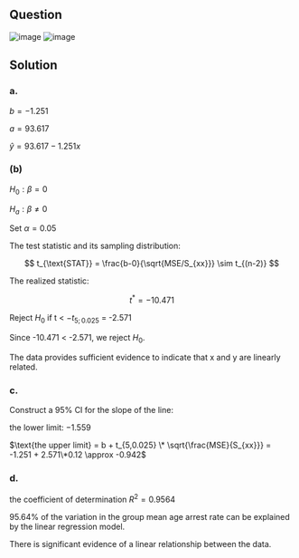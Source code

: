 ## Question

![image](https://github.com/user-attachments/assets/f1fd9919-6816-472d-bf74-c6a385ddd9a1)
![image](https://github.com/user-attachments/assets/1bda5bee-89f1-4e23-b31d-67d115f9b3c2)

## Solution

### a.

$b = -1.251 \quad \quad$

$a = 93.617$

$\hat{y} = 93.617 - 1.251x$  

### (b)

$H_0: \beta = 0 \quad \quad$

$H_a: \beta \neq 0$

$\text{Set } \alpha = 0.05$  
  
The test statistic and its sampling distribution:

$$
t_{\text{STAT}} = \frac{b-0}{\sqrt{MSE/S_{xx}}} \sim t_{(n-2)}
$$

The realized statistic:

$$
t^* = -10.471
$$

Reject $H_0$ if t < $-t_{5;0.025}$ = -2.571
  
Since -10.471 < -2.571, we reject $H_0$.

The data provides sufficient evidence to indicate that x and y are linearly related.

### c.

Construct a 95% CI for the slope of the line:

the lower limit: $-1.559$

$\text{the upper limit} = b + t_{5,0.025} \* \sqrt{\frac{MSE}{S_{xx}}} = -1.251 + 2.571\*0.12 \approx -0.942$

### d.

the coefficient of determination $R^2 = 0.9564$ 

95.64% of the variation in the group mean age arrest rate can be explained by the linear regression model.

There is significant evidence of a linear relationship between the data.
